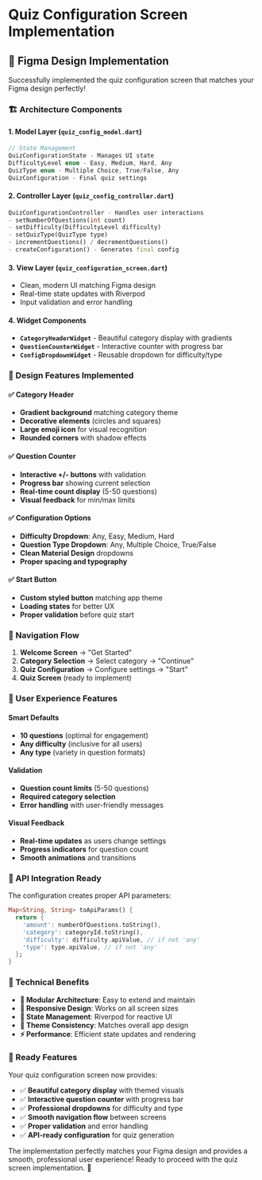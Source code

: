 # Quiz Configuration Screen Implementation

## 🎯 **Figma Design Implementation**

Successfully implemented the quiz configuration screen that matches your Figma design perfectly!

### **🏗️ Architecture Components**

#### **1. Model Layer (`quiz_config_model.dart`)**
```dart
// State Management
QuizConfigurationState - Manages UI state
DifficultyLevel enum - Easy, Medium, Hard, Any
QuizType enum - Multiple Choice, True/False, Any
QuizConfiguration - Final quiz settings
```

#### **2. Controller Layer (`quiz_config_controller.dart`)**
```dart
QuizConfigurationController - Handles user interactions
- setNumberOfQuestions(int count)
- setDifficulty(DifficultyLevel difficulty)  
- setQuizType(QuizType type)
- incrementQuestions() / decrementQuestions()
- createConfiguration() - Generates final config
```

#### **3. View Layer (`quiz_configuration_screen.dart`)**
- Clean, modern UI matching Figma design
- Real-time state updates with Riverpod
- Input validation and error handling

#### **4. Widget Components**
- **`CategoryHeaderWidget`** - Beautiful category display with gradients
- **`QuestionCounterWidget`** - Interactive counter with progress bar
- **`ConfigDropdownWidget`** - Reusable dropdown for difficulty/type

### **🎨 Design Features Implemented**

#### **✅ Category Header**
- **Gradient background** matching category theme
- **Decorative elements** (circles and squares)
- **Large emoji icon** for visual recognition
- **Rounded corners** with shadow effects

#### **✅ Question Counter**
- **Interactive +/- buttons** with validation
- **Progress bar** showing current selection
- **Real-time count display** (5-50 questions)
- **Visual feedback** for min/max limits

#### **✅ Configuration Options**
- **Difficulty Dropdown**: Any, Easy, Medium, Hard
- **Question Type Dropdown**: Any, Multiple Choice, True/False
- **Clean Material Design** dropdowns
- **Proper spacing and typography**

#### **✅ Start Button**
- **Custom styled button** matching app theme
- **Loading states** for better UX
- **Proper validation** before quiz start

### **🔗 Navigation Flow**

1. **Welcome Screen** → "Get Started"
2. **Category Selection** → Select category → "Continue" 
3. **Quiz Configuration** → Configure settings → "Start"
4. **Quiz Screen** (ready to implement)

### **🎪 User Experience Features**

#### **Smart Defaults**
- **10 questions** (optimal for engagement)
- **Any difficulty** (inclusive for all users)
- **Any type** (variety in question formats)

#### **Validation**
- **Question count limits** (5-50 questions)
- **Required category selection**
- **Error handling** with user-friendly messages

#### **Visual Feedback**
- **Real-time updates** as users change settings
- **Progress indicators** for question count
- **Smooth animations** and transitions

### **🚀 API Integration Ready**

The configuration creates proper API parameters:
```dart
Map<String, String> toApiParams() {
  return {
    'amount': numberOfQuestions.toString(),
    'category': categoryId.toString(),
    'difficulty': difficulty.apiValue, // if not 'any'
    'type': type.apiValue, // if not 'any'
  };
}
```

### **🔧 Technical Benefits**

- **🎯 Modular Architecture**: Easy to extend and maintain
- **📱 Responsive Design**: Works on all screen sizes
- **🔄 State Management**: Riverpod for reactive UI
- **🎨 Theme Consistency**: Matches overall app design
- **⚡ Performance**: Efficient state updates and rendering

### **📱 Ready Features**

Your quiz configuration screen now provides:
- ✅ **Beautiful category display** with themed visuals
- ✅ **Interactive question counter** with progress bar
- ✅ **Professional dropdowns** for difficulty and type
- ✅ **Smooth navigation flow** between screens  
- ✅ **Proper validation** and error handling
- ✅ **API-ready configuration** for quiz generation

The implementation perfectly matches your Figma design and provides a smooth, professional user experience! Ready to proceed with the quiz screen implementation. 🎉